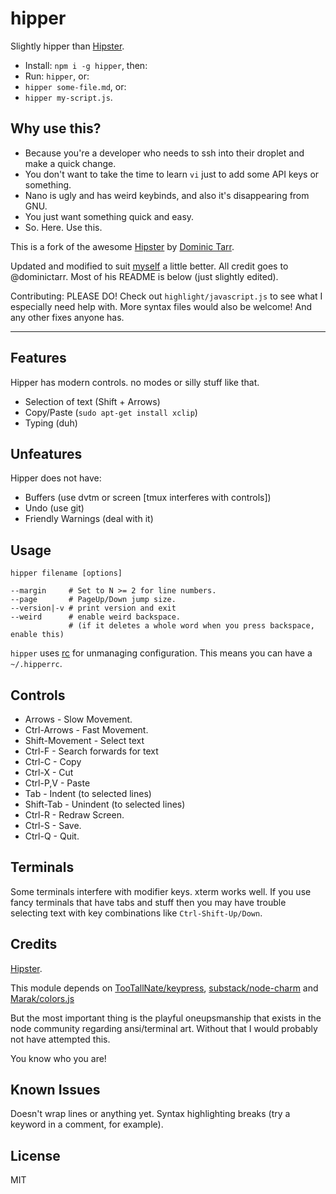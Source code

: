 # hipper

Slightly hipper than [Hipster](https://github.com/dominictarr/hipster).

* Install: `npm i -g hipper`, then:
* Run: `hipper`, or:
* `hipper some-file.md`, or:
* `hipper my-script.js`.

## Why use this?

* Because you're a developer who needs to ssh into their droplet and make a quick change.
* You don't want to take the time to learn `vi` just to add some API keys or something.
* Nano is ugly and has weird keybinds, and also it's disappearing from GNU.
* You just want something quick and easy.
* So. Here. Use this.

This is a fork of the awesome [Hipster](http://npm.im/hipster) by [Dominic Tarr](http://dominictarr.com/).

Updated and modified to suit [myself](http://zacanger.com) a little better.
All credit goes to @dominictarr. Most of his README is below (just slightly edited).

Contributing: PLEASE DO! Check out `highlight/javascript.js` to see what I especially need help with.
More syntax files would also be welcome! And any other fixes anyone has.

--------

## Features

Hipper has modern controls. no modes or silly stuff like that.

* Selection of text (Shift + Arrows)
* Copy/Paste        (`sudo apt-get install xclip`)
* Typing            (duh)

## Unfeatures

Hipper does not have:

* Buffers           (use dvtm or screen [tmux interferes with controls])
* Undo              (use git)
* Friendly Warnings (deal with it)

## Usage

```
hipper filename [options]

--margin     # Set to N >= 2 for line numbers.
--page       # PageUp/Down jump size.
--version|-v # print version and exit
--weird      # enable weird backspace.
             # (if it deletes a whole word when you press backspace, enable this)
```

`hipper` uses [rc](https://npm.im/rc) for unmanaging configuration.
This means you can have a `~/.hipperrc`.

## Controls

 * Arrows         - Slow Movement.
 * Ctrl-Arrows    - Fast Movement.
 * Shift-Movement - Select text
 * Ctrl-F         - Search forwards for text
 * Ctrl-C         - Copy
 * Ctrl-X         - Cut
 * Ctrl-P,V       - Paste
 * Tab            - Indent   (to selected lines)
 * Shift-Tab      - Unindent (to selected lines)
 * Ctrl-R         - Redraw Screen.
 * Ctrl-S         - Save.
 * Ctrl-Q         - Quit.

## Terminals

Some terminals interfere with modifier keys. xterm works well.
If you use fancy terminals that have tabs and stuff then you may have trouble
selecting text with key combinations like `Ctrl-Shift-Up/Down`.

## Credits

[Hipster](https://github.com/dominictarr/hipster).

This module depends on [TooTallNate/keypress](https://github.com/tootallnate/keypress),
[substack/node-charm](https://github.com/substack/node-charm) and
[Marak/colors.js](https://github.com/Marak/colors.js)

But the most important thing is the playful oneupsmanship that exists in the node
community regarding ansi/terminal art. Without that I would probably not have attempted this.

You know who you are!

## Known Issues

Doesn't wrap lines or anything yet.
Syntax highlighting breaks (try a keyword in a comment, for example).

## License

MIT
